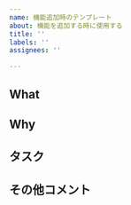 ```yaml
---
name: 機能追加時のテンプレート
about: 機能を追加する時に使用する
title: ''
labels: ''
assignees: ''

---
```


## What

## Why

## タスク

## その他コメント

